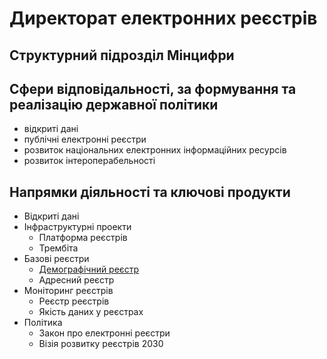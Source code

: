 # Директорат електронних реєстрів

## Структурний підрозділ Мінцифри

## Сфери відповідальності, за формування та реалізацію державної політики

- відкриті дані
- публічні електронні реєстри
- розвиток національних електронних інформаційних ресурсів
- розвиток інтероперабельності

## Напрямки діяльності та ключові продукти

- Відкриті дані
- Інфраструктурні проекти
    - Платформа реєстрів
    - Трембіта
- Базові реєстри
    - [Демографічний реєстр](dem_register.md)
    - Адресний реєстр
- Моніторинг реєстрів
    - Реєстр реєстрів
    - Якість даних у реєстрах
- Політика
    - Закон про електронні реєстри
    - Візія розвитку реєстрів 2030